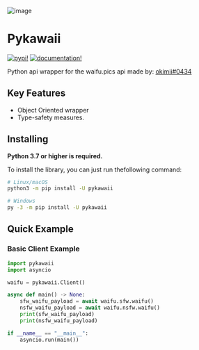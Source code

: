 ![image](https://user-images.githubusercontent.com/92546867/168926452-28c8d415-0f2f-438a-bdb6-38e182db5b52.png)

Pykawaii
=======
[![pypi!](https://img.shields.io/badge/Pypi-v2.5.0-yellow)](https://pypi.org/project/pykawaii/) [![documentation!](https://img.shields.io/badge/pykawaii-Docs-blue)](https://waifpy.readthedocs.io/en/latest/)

Python api wrapper for the waifu.pics api made by: [okimii#0434](https://discord.com/users/637458038915203127)

Key Features
------------

- Object Oriented wrapper
- Type-safety measures.

Installing
----------

**Python 3.7 or higher is required.**

To install the library, you can just run thefollowing command:

``` sh
# Linux/macOS
python3 -m pip install -U pykawaii

# Windows
py -3 -m pip install -U pykawaii
```

Quick Example
-------------

### Basic Client Example

``` py
import pykawaii
import asyncio

waifu = pykawaii.Client()

async def main() -> None:
    sfw_waifu_payload = await waifu.sfw.waifu()
    nsfw_waifu_payload = await waifu.nsfw.waifu()
    print(sfw_waifu_payload)
    print(nsfw_waifu_payload)

if __name__ == "__main__":
    asyncio.run(main())
```
